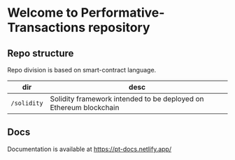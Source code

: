 # Welcome to Performative-Transactions repository

## Repo structure
Repo division is based on smart-contract language.

| dir |desc  |
|--|--|
|`/solidity`  | Solidity framework intended to be deployed on Ethereum blockchain |


## Docs
Documentation is available at https://pt-docs.netlify.app/